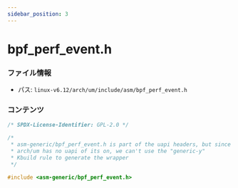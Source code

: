 ```yaml
---
sidebar_position: 3
---
```

# bpf_perf_event.h

### ファイル情報

- パス: `linux-v6.12/arch/um/include/asm/bpf_perf_event.h`

### コンテンツ

```h
/* SPDX-License-Identifier: GPL-2.0 */

/*
 * asm-generic/bpf_perf_event.h is part of the uapi headers, but since
 * arch/um has no uapi of its on, we can't use the "generic-y"
 * Kbuild rule to generate the wrapper
 */

#include <asm-generic/bpf_perf_event.h>

```
